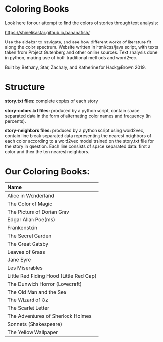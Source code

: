 # Coloring Books

Look here for our attempt to find the colors of stories through text analysis: 

https://shinelikastar.github.io/bananafish/

Use the sidebar to navigate, and see how different works of literature fit along the color spectrum.
Website written in html/css/java script, with texts taken from Project Gutenberg and other online 
sources. Text analysis done in python, making use of both traditional methods and word2vec.

Built by Bethany, Star, Zachary, and Katherine for Hack@Brown 2019.  


# Structure
**story.txt files:** complete copies of each story.

**story-colors.txt files:** produced by a python script, contain space separated data in the form of 
  alternating color names and frequency (in percents).

**story-neighbors files:** produced by a python script using word2vec, contain line break separated data
  representing the nearest neighbors of each color according to a word2vec model trained on the 
  story.txt file for the story in question. Each line consists of space separated data: first a 
  color and then the ten nearest neighbors.

# Our Coloring Books:

| Name        |
| :---        |
| Alice in Wonderland |
| The Color of Magic |
| The Picture of Dorian Gray |
| Edgar Allan Poe(ms) |
| Frankenstein |
| The Secret Garden |
| The Great Gatsby | 
| Leaves of Grass |
| Jane Eyre |
| Les Miserables | 
| Little Red Riding Hood (Little Red Cap) |
| The Dunwich Horror (Lovecraft) |
| The Old Man and the Sea |
| The Wizard of Oz |
| The Scarlet Letter |
| The Adventures of Sherlock Holmes |
| Sonnets (Shakespeare) |
| The Yellow Wallpaper | 
